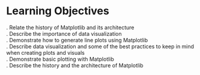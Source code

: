 # Learning Objectives
. Relate the history of Matplotlib and its architecture<br>
. Describe the importance of data visualization<br>
. Demonstrate how to generate line plots using Matplotlib<br>
. Describe data visualization and some of the best practices to keep in mind when creating plots and visuals<br>
. Demonstrate basic plotting with Matplotlib<br>
. Describe the history and the architecture of Matplotlib<br>
